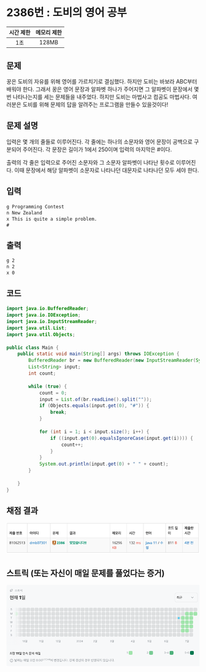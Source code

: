# 2386번 : 도비의 영어 공부
|시간 제한|메모리 제한|
|:--:|:--:|
|1초|128MB|

## 문제
꿍은 도비의 자유를 위해 영어를 가르치기로 결심했다. 하지만 도비는 바보라 ABC부터 배워야 한다.
그래서 꿍은 영어 문장과 알파벳 하나가 주어지면 그 알파벳이 문장에서 몇 번 나타나는지를 세는 문제들을 내주었다. 하지만 도비는 마법사고 컴공도 마법사다.
여러분은 도비를 위해 문제의 답을 알려주는 프로그램을 만들수 있을것이다!

## 문제 설명
입력은 몇 개의 줄들로 이루어진다.
각 줄에는 하나의 소문자와 영어 문장이 공백으로 구분되어 주어진다.
각 문장은 길이가 1에서 250이며 입력의 마지막은 #이다.

출력의 각 줄은 입력으로 주어진 소문자와 그 소문자 알파벳이 나타난 횟수로 이루어진다. 이때 문장에서 해당 알파벳이 소문자로 나타나던 대문자로 나타나던 모두 세야 한다.

## 입력
```
g Programming Contest
n New Zealand
x This is quite a simple problem.
#
```

## 출력
```
g 2
n 2
x 0
```
## 코드
```java
import java.io.BufferedReader;
import java.io.IOException;
import java.io.InputStreamReader;
import java.util.List;
import java.util.Objects;

public class Main {
    public static void main(String[] args) throws IOException {
        BufferedReader br = new BufferedReader(new InputStreamReader(System.in));
        List<String> input;
        int count;

        while (true) {
            count = 0;
            input = List.of(br.readLine().split(""));
            if (Objects.equals(input.get(0), "#")) {
                break;
            }

            for (int i = 1; i < input.size(); i++) {
                if ((input.get(0).equalsIgnoreCase(input.get(i)))) {
                    count++;
                }
            }
            System.out.println(input.get(0) + " " + count);
        }

    }
}


```

## 채점 결과
![img.png](img.png)
## 스트릭 (또는 자신이 매일 문제를 풀었다는 증거)
![img_1.png](img_1.png)